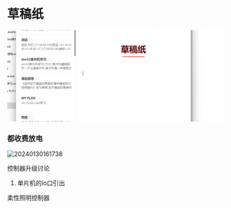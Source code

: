 

# 草稿纸

![image-20240129175255440](草稿纸.assets/image-20240129175255440.png)

### 都收费放电



![20240130161738](https://cdn.jsdelivr.net/gh/GJunWei/blogimg2@main/20240130161738.png)









控制器升级讨论

1. 单片机的io口引出 













柔性照明控制器







